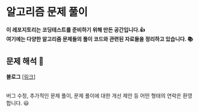 # 알고리즘 문제 풀이

**이 레포지토리는 코딩테스트를 준비하기 위해 만든 공간입니다.👍**
<br>
**여기에는 다양한 알고리즘 문제들의 풀이 코드와 관련된 자료들을 정리하고 있습니다. 📚**


## 문제 해석 🔎
**블로그** [[링크](https://gigajeonghoon.tistory.com/category/%EC%9E%90%EB%A3%8C%EA%B5%AC%EC%A1%B0%20%26%20%EC%95%8C%EA%B3%A0%EB%A6%AC%EC%A6%98)] 

<br>
버그 수정, 추가적인 문제 풀이, 문제 풀이에 대한 개선 제안 등 어떤 형태의 연락은 환영합니다. 😃 

